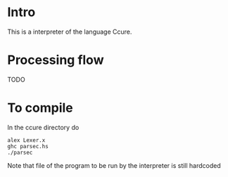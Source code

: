 # Intro

This is a interpreter of the language Ccure.

# Processing flow

TODO

# To compile

In the ccure directory do

```
alex Lexer.x
ghc parsec.hs
./parsec
```
Note that file of the program to be run by the interpreter is still hardcoded